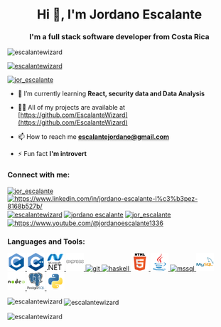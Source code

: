 <h1 align="center">Hi 👋, I'm Jordano Escalante</h1>
<h3 align="center">I'm a full stack software developer from Costa Rica</h3>

<p align="left"> <img src="https://komarev.com/ghpvc/?username=escalantewizard&label=Profile%20views&color=0e75b6&style=flat" alt="escalantewizard" /> </p>

<p align="left"> <a href="https://github.com/ryo-ma/github-profile-trophy"><img src="https://github-profile-trophy.vercel.app/?username=escalantewizard" alt="escalantewizard" /></a> </p>

<p align="left"> <a href="https://twitter.com/jor_escalante" target="blank"><img src="https://img.shields.io/twitter/follow/jor_escalante?logo=twitter&style=for-the-badge" alt="jor_escalante" /></a> </p>

- 🌱 I’m currently learning **React, security data and Data Analysis**

- 👨‍💻 All of my projects are available at [https://github.com/EscalanteWizard](https://github.com/EscalanteWizard)

- 📫 How to reach me **escalantejordano@gmail.com**

- ⚡ Fun fact **I'm introvert**

<h3 align="left">Connect with me:</h3>
<p align="left">
<a href="https://twitter.com/jor_escalante" target="blank"><img align="center" src="https://raw.githubusercontent.com/rahuldkjain/github-profile-readme-generator/master/src/images/icons/Social/twitter.svg" alt="jor_escalante" height="30" width="40" /></a>
<a href="https://linkedin.com/in/https://www.linkedin.com/in/jordano-escalante-l%c3%b3pez-8168b527b/" target="blank"><img align="center" src="https://raw.githubusercontent.com/rahuldkjain/github-profile-readme-generator/master/src/images/icons/Social/linked-in-alt.svg" alt="https://www.linkedin.com/in/jordano-escalante-l%c3%b3pez-8168b527b/" height="30" width="40" /></a>
<a href="https://stackoverflow.com/users/escalantewizard" target="blank"><img align="center" src="https://raw.githubusercontent.com/rahuldkjain/github-profile-readme-generator/master/src/images/icons/Social/stack-overflow.svg" alt="escalantewizard" height="30" width="40" /></a>
<a href="https://fb.com/jordano escalante" target="blank"><img align="center" src="https://raw.githubusercontent.com/rahuldkjain/github-profile-readme-generator/master/src/images/icons/Social/facebook.svg" alt="jordano escalante" height="30" width="40" /></a>
<a href="https://instagram.com/jor_escalante" target="blank"><img align="center" src="https://raw.githubusercontent.com/rahuldkjain/github-profile-readme-generator/master/src/images/icons/Social/instagram.svg" alt="jor_escalante" height="30" width="40" /></a>
<a href="https://www.youtube.com/c/https://www.youtube.com/@jordanoescalante1336" target="blank"><img align="center" src="https://raw.githubusercontent.com/rahuldkjain/github-profile-readme-generator/master/src/images/icons/Social/youtube.svg" alt="https://www.youtube.com/@jordanoescalante1336" height="30" width="40" /></a>
</p>

<h3 align="left">Languages and Tools:</h3>
<p align="left"> <a href="https://www.cprogramming.com/" target="_blank" rel="noreferrer"> <img src="https://raw.githubusercontent.com/devicons/devicon/master/icons/c/c-original.svg" alt="c" width="40" height="40"/> </a> <a href="https://www.w3schools.com/cpp/" target="_blank" rel="noreferrer"> <img src="https://raw.githubusercontent.com/devicons/devicon/master/icons/cplusplus/cplusplus-original.svg" alt="cplusplus" width="40" height="40"/> </a> <a href="https://dotnet.microsoft.com/" target="_blank" rel="noreferrer"> <img src="https://raw.githubusercontent.com/devicons/devicon/master/icons/dot-net/dot-net-original-wordmark.svg" alt="dotnet" width="40" height="40"/> </a> <a href="https://expressjs.com" target="_blank" rel="noreferrer"> <img src="https://raw.githubusercontent.com/devicons/devicon/master/icons/express/express-original-wordmark.svg" alt="express" width="40" height="40"/> </a> <a href="https://git-scm.com/" target="_blank" rel="noreferrer"> <img src="https://www.vectorlogo.zone/logos/git-scm/git-scm-icon.svg" alt="git" width="40" height="40"/> </a> <a href="https://www.haskell.org/" target="_blank" rel="noreferrer"> <img src="https://upload.wikimedia.org/wikipedia/commons/1/1c/Haskell-Logo.svg" alt="haskell" width="40" height="40"/> </a> <a href="https://www.w3.org/html/" target="_blank" rel="noreferrer"> <img src="https://raw.githubusercontent.com/devicons/devicon/master/icons/html5/html5-original-wordmark.svg" alt="html5" width="40" height="40"/> </a> <a href="https://www.java.com" target="_blank" rel="noreferrer"> <img src="https://raw.githubusercontent.com/devicons/devicon/master/icons/java/java-original.svg" alt="java" width="40" height="40"/> </a> <a href="https://www.microsoft.com/en-us/sql-server" target="_blank" rel="noreferrer"> <img src="https://www.svgrepo.com/show/303229/microsoft-sql-server-logo.svg" alt="mssql" width="40" height="40"/> </a> <a href="https://www.mysql.com/" target="_blank" rel="noreferrer"> <img src="https://raw.githubusercontent.com/devicons/devicon/master/icons/mysql/mysql-original-wordmark.svg" alt="mysql" width="40" height="40"/> </a> <a href="https://nodejs.org" target="_blank" rel="noreferrer"> <img src="https://raw.githubusercontent.com/devicons/devicon/master/icons/nodejs/nodejs-original-wordmark.svg" alt="nodejs" width="40" height="40"/> </a> <a href="https://www.postgresql.org" target="_blank" rel="noreferrer"> <img src="https://raw.githubusercontent.com/devicons/devicon/master/icons/postgresql/postgresql-original-wordmark.svg" alt="postgresql" width="40" height="40"/> </a> <a href="https://www.python.org" target="_blank" rel="noreferrer"> <img src="https://raw.githubusercontent.com/devicons/devicon/master/icons/python/python-original.svg" alt="python" width="40" height="40"/> </a> </p>

<p><img align="left" src="https://github-readme-stats.vercel.app/api/top-langs?username=escalantewizard&show_icons=true&locale=en&layout=compact" alt="escalantewizard" /></p>

<p>&nbsp;<img align="center" src="https://github-readme-stats.vercel.app/api?username=escalantewizard&show_icons=true&locale=en" alt="escalantewizard" /></p>

<p><img align="center" src="https://github-readme-streak-stats.herokuapp.com/?user=escalantewizard&" alt="escalantewizard" /></p>
